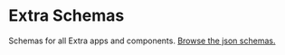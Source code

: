 Extra Schemas
========

Schemas for all Extra apps and components. [Browse the json schemas.](https://schemas.extratv.com/)
